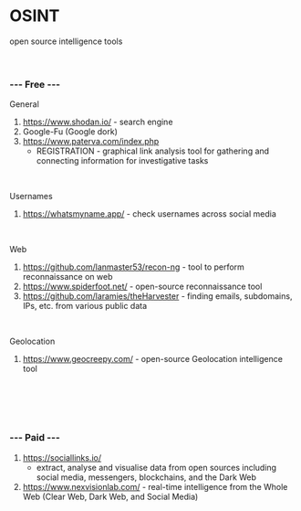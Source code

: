 # OSINT

open source intelligence tools
<br><br><br>  


### --- Free ---  

General 
1. https://www.shodan.io/ - search engine
2. Google-Fu (Google dork)
3. https://www.paterva.com/index.php 
    * REGISTRATION - graphical link analysis tool for gathering and connecting information for investigative tasks
<br>  


Usernames     
1. https://whatsmyname.app/ - check usernames across social media  
<br>  


Web    
1. https://github.com/lanmaster53/recon-ng - tool to perform reconnaissance on web    
2. https://www.spiderfoot.net/ - open-source reconnaissance tool   
3. https://github.com/laramies/theHarvester - finding emails, subdomains, IPs, etc. from various public data
<br>


Geolocation  
1. https://www.geocreepy.com/ - open-source Geolocation intelligence tool 
<br>



<br><br>
### --- Paid ---
1. https://sociallinks.io/
    * extract, analyse and visualise data from open sources including social media, messengers, blockchains, and the Dark Web
2. https://www.nexvisionlab.com/ - real-time intelligence from the Whole Web (Clear Web, Dark Web, and Social Media)
<br><br>
